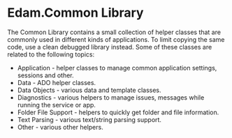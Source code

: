 # Edam.Common Library
The Common Library contains a small collection of helper classes that are commonly used in different kinds of applications. To limit copying the same code, use a clean debugged library instead.  Some of these classes are related to the following topics:

- Application - helper classes to manage common application settings, sessions and other. 
- Data - ADO helper classes.
- Data Objects - various data and template classes. 
- Diagnostics - various helpers to manage issues, messages while running the service or app.
- Folder File Support - helpers to quickly get folder and file information.
- Text Parsing - various text/string parsing support.
- Other - various other helpers.

